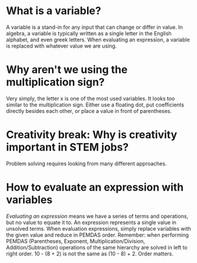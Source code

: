 # What is a variable?
A variable is a stand-in for any input that can change or differ in value. In algebra, a variable is typically written as a single letter in the English alphabet, and even greek letters. When evaluating an expression, a variable is replaced with whatever value we are using.

# Why aren't we using the multiplication sign?
Very simply, the letter x is one of the most used variables. It looks too similar to the multiplication sign. Either use a floating dot, put coefficients directly besides each other, or place a value in front of parentheses.

# Creativity break: Why is creativity important in STEM jobs?
Problem solving requires looking from many different approaches.

# How to evaluate an expression with variables
*Evaluating an expression* means we have a series of terms and operations, but no value to equate it to. An expression represents a single value in unsolved terms. When evaluation expressions, simply replace variables with the given value and reduce in PEMDAS order.
Remember: when performing PEMDAS (Parentheses, Exponent, Multiplication/Division, Addition/Subtraction) operations of the same hierarchy are solved in left to right order.
10 - (8 + 2) is not the same as (10 - 8) + 2. Order matters.